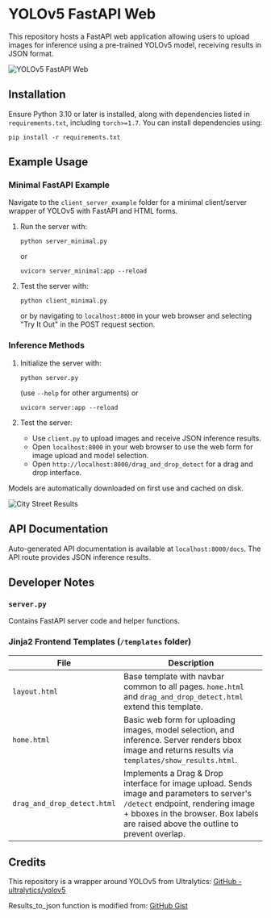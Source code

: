 # YOLOv5 FastAPI Web

This repository hosts a FastAPI web application allowing users to upload images for inference using a pre-trained YOLOv5 model, receiving results in JSON format.

![YOLOv5 FastAPI Web](https://user-images.githubusercontent.com/47000850/171301696-fe31b6fd-a2c4-4b2c-9029-f11ce1ddfb64.png)

## Installation

Ensure Python 3.10 or later is installed, along with dependencies listed in `requirements.txt`, including `torch>=1.7`. You can install dependencies using:

```
pip install -r requirements.txt
```

## Example Usage

### Minimal FastAPI Example

Navigate to the `client_server_example` folder for a minimal client/server wrapper of YOLOv5 with FastAPI and HTML forms.

1. Run the server with:
   ```
   python server_minimal.py
   ```
   or 
   ```
   uvicorn server_minimal:app --reload
   ```

2. Test the server with:
   ```
   python client_minimal.py
   ```
   or by navigating to `localhost:8000` in your web browser and selecting "Try It Out" in the POST request section.

### Inference Methods

1. Initialize the server with:
   ```
   python server.py
   ```
   (use `--help` for other arguments) or
   ```
   uvicorn server:app --reload
   ```

2. Test the server:
   - Use `client.py` to upload images and receive JSON inference results.
   - Open `localhost:8000` in your web browser to use the web form for image upload and model selection.
   - Open `http://localhost:8000/drag_and_drop_detect` for a drag and drop interface.

Models are automatically downloaded on first use and cached on disk.

![City Street Results](https://user-images.githubusercontent.com/47000850/171300877-e3941e01-1aa0-4816-9cf9-6947481b4ec8.png)

## API Documentation

Auto-generated API documentation is available at `localhost:8000/docs`. The API route provides JSON inference results.

## Developer Notes

### `server.py`

Contains FastAPI server code and helper functions.

### Jinja2 Frontend Templates (`/templates` folder)

| File | Description |
| --- | --- | 
| `layout.html` | Base template with navbar common to all pages. `home.html` and `drag_and_drop_detect.html` extend this template. |
| `home.html` | Basic web form for uploading images, model selection, and inference. Server renders bbox image and returns results via `templates/show_results.html`. |
| `drag_and_drop_detect.html` | Implements a Drag & Drop interface for image upload. Sends image and parameters to server's `/detect` endpoint, rendering image + bboxes in the browser. Box labels are raised above the outline to prevent overlap. |

## Credits

This repository is a wrapper around YOLOv5 from Ultralytics: [GitHub - ultralytics/yolov5](https://github.com/ultralytics/yolov5)

Results_to_json function is modified from: [GitHub Gist](https://gist.github.com/decent-engineer-decent-datascientist/81e04ad86e102eb083416e28150aa2a1)
